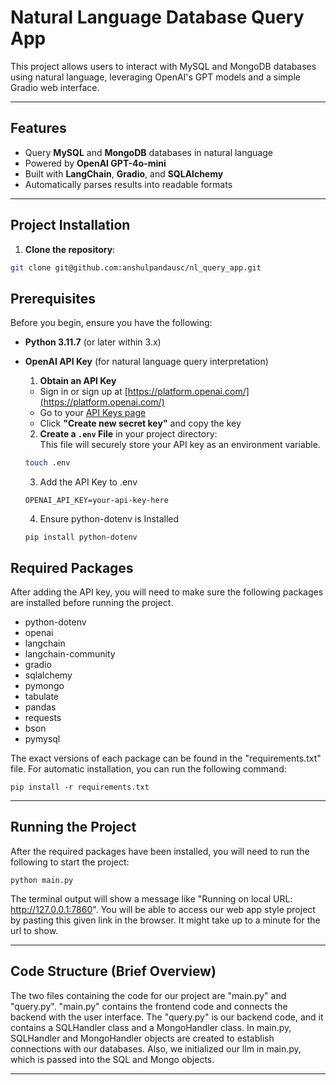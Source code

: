 # Natural Language Database Query App

This project allows users to interact with MySQL and MongoDB databases using natural language, leveraging OpenAI's GPT models and a simple Gradio web interface.

---

## Features

- Query **MySQL** and **MongoDB** databases in natural language
- Powered by **OpenAI GPT-4o-mini**
- Built with **LangChain**, **Gradio**, and **SQLAlchemy**
- Automatically parses results into readable formats

---

## Project Installation

1. **Clone the repository**:

```bash
git clone git@github.com:anshulpandausc/nl_query_app.git
```

## Prerequisites

Before you begin, ensure you have the following:

- **Python 3.11.7** (or later within 3.x)
- **OpenAI API Key** (for natural language query interpretation)
    1. **Obtain an API Key**  
   - Sign in or sign up at [https://platform.openai.com/](https://platform.openai.com/)  
   - Go to your [API Keys page](https://platform.openai.com/account/api-keys)  
   - Click **"Create new secret key"** and copy the key

    2. **Create a `.env` File** in your project directory:  
   This file will securely store your API key as an environment variable.

   ```bash
   touch .env
   ```

   3. Add the API Key to .env
    
    ```
    OPENAI_API_KEY=your-api-key-here
    ```

   4. Ensure python-dotenv is Installed
      
    ```
    pip install python-dotenv
    ```

## Required Packages

After adding the API key, you will need to make sure the following packages are installed before running the project.

  - python-dotenv
  - openai
  - langchain
  - langchain-community
  - gradio
  - sqlalchemy
  - pymongo
  - tabulate
  - pandas
  - requests
  - bson
  - pymysql

The exact versions of each package can be found in the "requirements.txt" file. For automatic installation, you can run the following command:
```
pip install -r requirements.txt
```

---

## Running the Project

After the required packages have been installed, you will need to run the following to start the project:
```
python main.py
```

The terminal output will show a message like "Running on local URL:  http://127.0.0.1:7860". You will be able to access our web app style project by pasting this given link in the browser. It might take up to a minute for the url to show.

---

## Code Structure (Brief Overview)
The two files containing the code for our project are "main.py" and "query.py". "main.py" contains the frontend code and connects the backend with the user interface. The "query.py" is our backend code, and it contains a SQLHandler class and a MongoHandler class. In main.py, SQLHandler and MongoHandler objects are created to establish connections with our databases. Also, we initialized our llm in main.py, which is passed into the SQL and Mongo objects.

---

